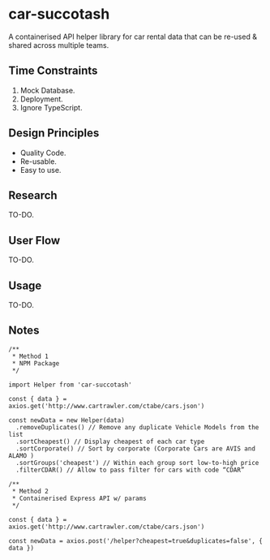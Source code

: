 # car-succotash

A containerised API helper library for car rental data that can be re-used &amp; shared across multiple teams.

## Time Constraints

1. Mock Database.
2. Deployment.
3. Ignore TypeScript.

## Design Principles

- Quality Code.
- Re-usable.
- Easy to use.

## Research

TO-DO.

## User Flow

TO-DO.

## Usage

TO-DO.

## Notes

```
/**
 * Method 1
 * NPM Package
 */

import Helper from 'car-succotash'

const { data } = axios.get('http://www.cartrawler.com/ctabe/cars.json')

const newData = new Helper(data)
  .removeDuplicates() // Remove any duplicate Vehicle Models from the list
  .sortCheapest() // Display cheapest of each car type
  .sortCorporate() // Sort by corporate (Corporate Cars are AVIS and ALAMO )
  .sortGroups('cheapest') // Within each group sort low-to-high price
  .filterCDAR() // Allow to pass filter for cars with code “CDAR”
```

```
/**
 * Method 2
 * Containerised Express API w/ params
 */

const { data } = axios.get('http://www.cartrawler.com/ctabe/cars.json')

const newData = axios.post('/helper?cheapest=true&duplicates=false', { data })
```

